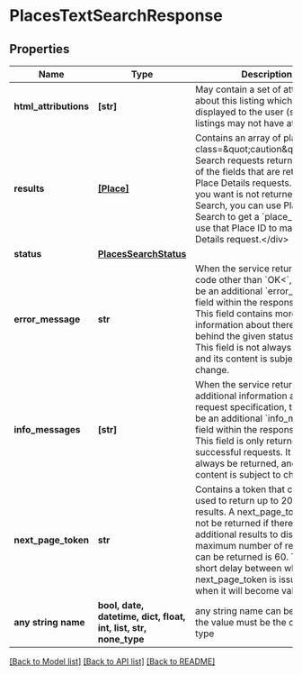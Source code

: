 # PlacesTextSearchResponse


## Properties
Name | Type | Description | Notes
------------ | ------------- | ------------- | -------------
**html_attributions** | **[str]** | May contain a set of attributions about this listing which must be displayed to the user (some listings may not have attribution). | 
**results** | [**[Place]**](Place.md) | Contains an array of places. &lt;div class&#x3D;\&quot;caution\&quot;&gt;Place Search requests return a subset of the fields that are returned by Place Details requests. If the field you want is not returned by Place Search, you can use Place Search to get a &#x60;place_id&#x60;, then use that Place ID to make a Place Details request.&lt;/div&gt;  | 
**status** | [**PlacesSearchStatus**](PlacesSearchStatus.md) |  | 
**error_message** | **str** | When the service returns a status code other than &#x60;OK&lt;&#x60;, there may be an additional &#x60;error_message&#x60; field within the response object. This field contains more detailed information about thereasons behind the given status code. This field is not always returned, and its content is subject to change.  | [optional] 
**info_messages** | **[str]** | When the service returns additional information about the request specification, there may be an additional &#x60;info_messages&#x60; field within the response object. This field is only returned for successful requests. It may not always be returned, and its content is subject to change.  | [optional] 
**next_page_token** | **str** | Contains a token that can be used to return up to 20 additional results. A next_page_token will not be returned if there are no additional results to display. The maximum number of results that can be returned is 60. There is a short delay between when a next_page_token is issued, and when it will become valid.  | [optional] 
**any string name** | **bool, date, datetime, dict, float, int, list, str, none_type** | any string name can be used but the value must be the correct type | [optional]

[[Back to Model list]](../README.md#documentation-for-models) [[Back to API list]](../README.md#documentation-for-api-endpoints) [[Back to README]](../README.md)


